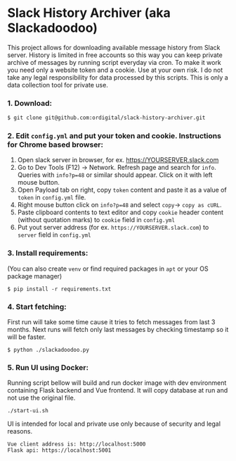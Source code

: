 # Slack History Archiver (aka Slackadoodoo)

This project allows for downloading available message history from Slack server. History is limited in free accounts so this way you can keep private archive of messages by running script everyday via cron. To make it work you need only a website token and a cookie. Use at your own risk. I do not take any legal responsibility for data processed by this scripts. This is only a data collection tool for private use.

### 1. Download:

```bash
$ git clone git@github.com:ordigital/slack-history-archiver.git
```

### 2. Edit `config.yml` and put your token and cookie. Instructions for Chrome based browser:

1. Open slack server in browser, for ex. https://YOURSERVER.slack.com
2. Go to Dev Tools (F12) → Network. Refresh page and search for `info`. Queries with `info?p=48` or similar should appear. Click on it with left mouse button.
3. Open Payload tab on right, copy `token` content and paste it as a value of `token` in `config.yml` file.
4. Right mouse button click on `info?p=48` and select `copy`→ `copy as cURL`.
5. Paste clipboard contents to text editor and copy `cookie` header content (without quotation marks) to `cookie` field in `config.yml`
6. Put yout server address (for ex. `https://YOURSERVER.slack.com`) to `server` field in `config.yml`

### 3. Install requirements:

(You can also create `venv` or find required packages in `apt` or your OS package manager)

```
$ pip install -r requirements.txt
```

### 4. Start fetching:

First run will take some time cause it tries to fetch messages from last 3 months. Next runs will fetch only last messages by checking timestamp so it will be faster.

```
$ python ./slackadoodoo.py
```

### 5. Run UI using Docker:

Running script bellow will build and run docker image with dev environment containing Flask backend and Vue frontend. It will copy database at run and not use the original file. 

```
./start-ui.sh
```
UI is intended for local and private use only because of security and legal reasons.
```
Vue client address is: http://localhost:5000 
Flask api: https://localhost:5001
```



